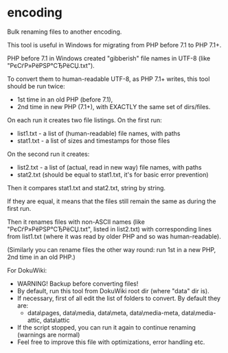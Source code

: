 # encoding

Bulk renaming files to another encoding.

This tool is useful in Windows for migrating from PHP before 7.1 to PHP 7.1+.

PHP before 7.1 in Windows created "gibberish" file names in UTF-8 (like "РєСѓР»РёРЅР°СЂРёСЏ.txt").

To convert them to human-readable UTF-8, as PHP 7.1+ writes, this tool should be run twice:

  * 1st time in an old PHP (before 7.1),
  * 2nd time in new PHP (7.1+), with EXACTLY the same set of dirs/files.

On each run it creates two file listings. On the first run:

  * list1.txt - a list of (human-readable) file names, with paths
  * stat1.txt - a list of sizes and timestamps for those files

On the second run it creates:

  * list2.txt - a list of (actual, read in new way) file names, with paths
  * stat2.txt (should be equal to stat1.txt, it's for basic error prevention)

Then it compares stat1.txt and stat2.txt, string by string.

If they are equal, it means that the files still remain the same as during the first run.

Then it renames files with non-ASCII names (like "РєСѓР»РёРЅР°СЂРёСЏ.txt", listed in list2.txt)
with corresponding lines from list1.txt (where it was read by older PHP and so was human-readable).

(Similarly you can rename files the other way round: run 1st in a new PHP, 2nd time in an old PHP.)

For DokuWiki:

  * WARNING! Backup before converting files!
  * By default, run this tool from DokuWiki root dir (where "data" dir is).
  * If necessary, first of all edit the list of folders to convert. By default they are:
    * data\pages, data\media, data\meta, data\media-meta, data\media-attic, data\attic
  * If the script stopped, you can run it again to continue renaming (warnings are normal)
  * Feel free to improve this file with optimizations, error handling etc.
